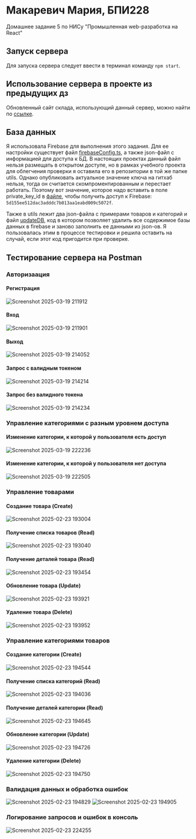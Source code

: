 # Макаревич Мария, БПИ228
 Домашнее задание 5 по НИСу "Промышленная web-разработка на React"
## Запуск сервера
Для запуска сервера следует ввести в терминал команду ```npm start```.
## Использование сервера в проекте из предыдущих дз
Обновленный сайт склада, использующий данный сервер, можно найти по [ссылке](https://github.com/makar-with-tea/warehouse-v3).
## База данных
Я использовала Firebase для выполнения этого задания. Для ее настройки существует файл [firebaseConfig.ts](src/utils/firebaseConfig.ts), а также json-файл с информацией для доступа к БД. В настоящих проектах данный файл нельзя размещать в открытом доступе, но в рамках учебного проекта для облегчения проверки я оставила его в репозитории в той же папке utils. Однако опубликовать актуальное значение ключа на гитхаб нельзя, тогда он считается скомпроментированным и перестает работать. Поэтому вот значение, которое надо вставить в поле private_key_id в [файле](src/utils/serviceAccountKey.json), чтобы получить доступ к Firebase: `5d155ee512dac3adddc7b013aa1eabd009c5072f`.

Также в utils лежит два json-файла с примерами товаров и категорий и файл [updateDB](src/utils/updateDB.ts), код в котором позволяет удалить все содержимое базы данных в firebase и заново заполнить ее данными из json-ов. Я пользовалась этим в процессе тестировки и решила оставить на случай, если этот код пригодится при проверке.
## Тестирование сервера на Postman
### Авторизаация
#### Регистрация
![Screenshot 2025-03-19 211912](https://github.com/user-attachments/assets/dc1a573f-1e5a-4739-9374-05ff59a36191)

#### Вход
![Screenshot 2025-03-19 211901](https://github.com/user-attachments/assets/cf83ab73-6e4d-47af-a2a8-a8fea761fb96)

#### Выход
![Screenshot 2025-03-19 214052](https://github.com/user-attachments/assets/d59fb4ed-1538-4d72-8e3b-024ec42cd874)

#### Запрос с валидным токеном
![Screenshot 2025-03-19 214214](https://github.com/user-attachments/assets/1327f62f-01d8-496e-b2f6-bd10df689f06)


#### Запрос без валидного токена
![Screenshot 2025-03-19 214234](https://github.com/user-attachments/assets/3f4e081f-6dbc-4a9b-a92f-73c8cac0728f)

### Управление категориями с разным уровнем доступа
#### Изменение категории, к которой у пользователя есть доступ
![Screenshot 2025-03-19 222236](https://github.com/user-attachments/assets/d1e7f355-b734-4de0-a719-1bf818e27302)

#### Изменение категории, к которой у пользователя нет доступа
![Screenshot 2025-03-19 222505](https://github.com/user-attachments/assets/84c3ee31-f25a-475c-9d91-ac1f46fc93f5)

### Управление товарами
#### Создание товара (Create)
![Screenshot 2025-02-23 193004](https://github.com/user-attachments/assets/d5907726-dc68-4e9d-8cdf-fcdf3eccbc61)
#### Получение списка товаров (Read)
![Screenshot 2025-02-23 193040](https://github.com/user-attachments/assets/332f57ad-c449-497e-a98e-2720c5667fce)

#### Получение деталей товара (Read)
![Screenshot 2025-02-23 193454](https://github.com/user-attachments/assets/1ee229bb-5dc4-44db-ae8c-36c1cb57fd23)

#### Обновление товара (Update)
![Screenshot 2025-02-23 193921](https://github.com/user-attachments/assets/de13a866-1d5e-4357-a12b-eaaf931d787a)

#### Удаление товара (Delete)
![Screenshot 2025-02-23 193952](https://github.com/user-attachments/assets/5a04782a-8560-4dfc-b775-2e77d03e40f1)

### Управление категориями товаров
#### Создание категории (Create)

![Screenshot 2025-02-23 194544](https://github.com/user-attachments/assets/46d2a47e-e20a-418b-b35d-ba57b2e7c549)
#### Получение списка категорий (Read)

![Screenshot 2025-02-23 194036](https://github.com/user-attachments/assets/b8d5f87a-e4c1-4dd9-a7e1-a909b8691680)
#### Получение деталей категории (Read)
![Screenshot 2025-02-23 194645](https://github.com/user-attachments/assets/33b2c345-7585-491c-9b49-db63f697b78c)

#### Обновление категории (Update)
![Screenshot 2025-02-23 194726](https://github.com/user-attachments/assets/8e76a14b-8ae2-4ee0-885d-91ab5ef5d4ea)

#### Удаление категории (Delete)
![Screenshot 2025-02-23 194750](https://github.com/user-attachments/assets/2cfd242a-cba6-4499-b58b-12fe241a6b88)

### Валидация данных и обработка ошибок
![Screenshot 2025-02-23 194829](https://github.com/user-attachments/assets/e89e2854-0447-48c2-9050-ae2a65b55183)
![Screenshot 2025-02-23 194905](https://github.com/user-attachments/assets/47e63af8-0652-428f-9c0a-c4b57ab3a3df)

### Логирование запросов и ошибок в консоль

![Screenshot 2025-02-23 224255](https://github.com/user-attachments/assets/dacbffad-6314-408a-a6b3-17a89f1b6f6b)
